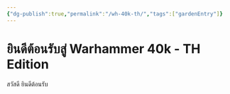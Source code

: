 ```yaml
---
{"dg-publish":true,"permalink":"/wh-40k-th/","tags":["gardenEntry"]}
---
```



# ยินดีต้อนรับสู่ Warhammer 40k - TH Edition

สวัสดี ยินดีต้อนรับ